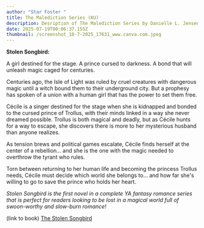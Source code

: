```yaml
---
author: "Star Foster "
title: The Malediction Series (KU)
description: Desription of The Malediction Series by Danielle L. Jensen
date: 2025-07-19T00:06:37.155Z
thumbnail: /screenshot_18-7-2025_17631_www.canva.com.jpeg
---
```

**S﻿tolen Songbird:**

A girl destined for the stage. A prince cursed to darkness. A bond that will unleash magic caged for centuries.

Centuries ago, the Isle of Light was ruled by cruel creatures with dangerous magic until a witch bound them to their underground city. But a prophesy has spoken of a union with a human girl that has the power to set them free.

Cécile is a singer destined for the stage when she is kidnapped and bonded to the cursed prince of Trollus, with their minds linked in a way she never dreamed possible. Trollus is both magical and deadly, but as Cécile hunts for a way to escape, she discovers there is more to her mysterious husband than anyone realizes.

As tension brews and political games escalate, Cécile finds herself at the center of a rebellion... and she is the one with the magic needed to overthrow the tyrant who rules.

Torn between returning to her human life and becoming the princess Trollus needs, Cécile must decide which world she belongs to... and how far she's willing to go to save the prince who holds her heart.

*Stolen Songbird is the first novel in a complete YA fantasy romance series that is perfect for readers looking to be lost in a magical world full of swoon-worthy and slow-burn romance!*

(l﻿ink to book) [The Stolen Songbird](https://www.amazon.com/gp/product/B08BZXNMJB?ref_=dbs_m_mng_rwt_calw_tkin_0&storeType=ebooks)